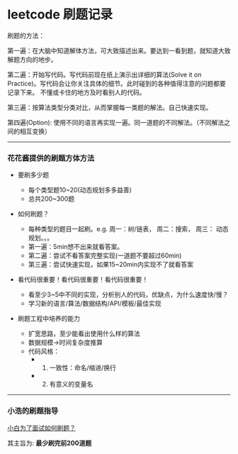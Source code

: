 # leetcode 刷题记录
刷题的方法：

第一遍：在大脑中知道解体方法，可大致描述出来。要达到一看到题，就知道大致解题方向的地步。

第二遍：开始写代码。写代码前现在纸上演示出详细的算法(Solve it on Practice)。写代码会让你关注具体的细节。此时碰到的各种值得注意的问题都要记录下来。
不懂或卡住的地方及时看别人的代码。

第三遍：按算法类型分类对比，从而掌握每一类题的解法。自己快速实现。

第四遍(Option): 使用不同的语言再实现一遍。同一道题的不同解法。（不同解法之间的相互变换）

---
### 花花酱提供的刷题方体方法
- 要刷多少题
    - 每个类型题10~20(动态规划多多益善)
    - 总共200~300题
- 如何刷题？
    - 每种类型的题目一起刷。e.g. 周一：树/链表， 周二：搜索， 周三： 动态规划。。。
    - 第一遍：5min想不出来就看答案。
    - 第二遍：尝试不看答案完整实现(一道题不要超过60min)
    - 第三遍：尝试快速实现，如果15~20min内实现不了就看答案
- 看代码很重要！看代码很重要！看代码很重要！
    - 看至少3~5中不同的实现，分析别人的代码，优缺点，为什么速度快/慢？
    - 学习新的语言/算法/数据结构/API/模板/最佳实现

- 刷题工程中培养的能力
    - 扩宽思路，至少能看出使用什么样的算法
    - 数据规模->时间复杂度推算
    - 代码风格：
        - 1. 一致性：命名/缩进/换行
        - 2. 有意义的变量名
---
### 小浩的刷题指导
[小白为了面试如何刷题？](https://mp.weixin.qq.com/s?__biz=MzI2NjI5MzU2Nw==&mid=2247484610&idx=1&sn=5eacddaf9a3460f762f3358700675366&chksm=ea911c92dde695843afd6ae475de28b6eb7a2c665e0cf7ee187fadefb2f5c84764bec423fd2b&mpshare=1&scene=1&srcid=0510li97q2QYHjzNTYF3ibDf&sharer_sharetime=1589088858763&sharer_shareid=a600b6210a5da2df27ef87c49cf6f859&key=1afad850a7d33676db4db8437b04750cab2979c06169edca723616b420e898056a060bb76a67d35ac09a93b55fac3c6dd3a339d012d972698b4c0f394c67c45f2d38b4739076ff6f5dad6f9bb9b15d84&ascene=1&uin=MjcxNDI2ODQ0Mg%3D%3D&devicetype=Windows+10+x64&version=62090070&lang=zh_CN&exportkey=AVbYmi7aj19dH3ylF32CCV8%3D&pass_ticket=irxtw6bDyuRQNumOVCbHPV%2FnfpwK6cD7sNnRRPZb39ioX1OOh%2FGrwRU3p61RrOsl)

其主旨为: **最少刷完前200道题**

